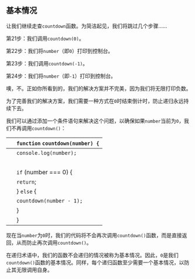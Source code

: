 ## 基本情况

让我们继续走查`countdown`函数。为简洁起见，我们将跳过几个步骤……

第21步：我们调用`countdown(0)`。

第22步：我们将`number`（即`0`）打印到控制台。

第23步：我们调用`countdown(-1)`。

第24步：我们将`number`（即`-1`）打印到控制台。

噢，不。正如你所看到的，我们的解决方案并不完美，因为我们将无限打印负数。

为了完善我们的解决方案，我们需要一种方式在`0`时结束倒计时，防止递归永远持续下去。

我们可以通过添加一个条件语句来解决这个问题，以确保如果`number`当前为`0`，我们不再调用`countdown()`：

| ​  | `function` `countdown(number) {` |
| --- | --- |
| ​  | `console.log(number);` |
| ​  |  |
| ​  | `if` (number === 0) { |
| ​  | `return`; |
| ​  | } `else` { |
| ​  | `countdown(number - 1);` |
| ​  | } |
| ​  | } |

现在当`number`为`0`时，我们的代码将不会再次调用`countdown()`函数，而是直接返回，从而防止再次调用`countdown()`。

在递归术语中，我们的函数不会递归的情况被称为基本情况。因此，`0`是我们`countdown()`函数的基本情况。同样，每个递归函数至少需要一个基本情况，以防止其无限调用自身。
